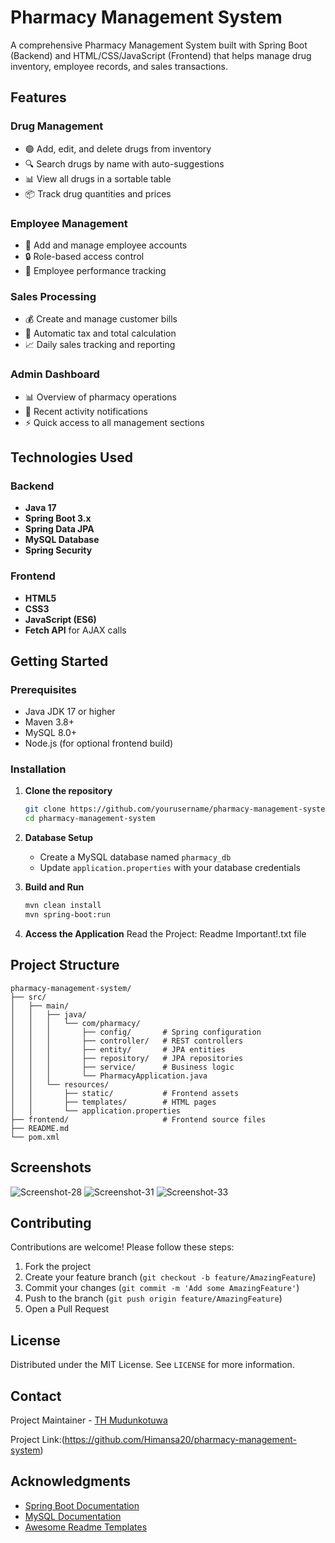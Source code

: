 # Pharmacy Management System

A comprehensive Pharmacy Management System built with Spring Boot (Backend) and HTML/CSS/JavaScript (Frontend) that helps manage drug inventory, employee records, and sales transactions.

## Features

### Drug Management
- 🟢 Add, edit, and delete drugs from inventory
- 🔍 Search drugs by name with auto-suggestions
- 📊 View all drugs in a sortable table
- 📦 Track drug quantities and prices

### Employee Management
- 👥 Add and manage employee accounts
- 🔒 Role-based access control
- 📝 Employee performance tracking

### Sales Processing
- 💰 Create and manage customer bills
- 🧾 Automatic tax and total calculation
- 📈 Daily sales tracking and reporting

### Admin Dashboard
- 📊 Overview of pharmacy operations
- 🔔 Recent activity notifications
- ⚡ Quick access to all management sections

## Technologies Used

### Backend
- **Java 17**
- **Spring Boot 3.x**
- **Spring Data JPA**
- **MySQL Database**
- **Spring Security**

### Frontend
- **HTML5**
- **CSS3**
- **JavaScript (ES6)**
- **Fetch API** for AJAX calls

## Getting Started

### Prerequisites
- Java JDK 17 or higher
- Maven 3.8+
- MySQL 8.0+
- Node.js (for optional frontend build)

### Installation

1. **Clone the repository**
   ```bash
   git clone https://github.com/yourusername/pharmacy-management-system.git
   cd pharmacy-management-system
   ```

2. **Database Setup**
   - Create a MySQL database named `pharmacy_db`
   - Update `application.properties` with your database credentials

3. **Build and Run**
   ```bash
   mvn clean install
   mvn spring-boot:run
   ```

4. **Access the Application**
  Read the Project: Readme Important!.txt file

## Project Structure

```
pharmacy-management-system/
├── src/
│   ├── main/
│   │   ├── java/
│   │   │   └── com/pharmacy/
│   │   │       ├── config/       # Spring configuration
│   │   │       ├── controller/   # REST controllers
│   │   │       ├── entity/       # JPA entities
│   │   │       ├── repository/   # JPA repositories
│   │   │       ├── service/      # Business logic
│   │   │       └── PharmacyApplication.java
│   │   └── resources/
│   │       ├── static/           # Frontend assets
│   │       ├── templates/        # HTML pages
│   │       └── application.properties
├── frontend/                     # Frontend source files
├── README.md
└── pom.xml
```

## Screenshots

<img src="https://i.ibb.co/RGnSbyKf/Screenshot-28.png" alt="Screenshot-28" border="0" />
<img src="https://i.ibb.co/21JR9b4R/Screenshot-31.png" alt="Screenshot-31" border="0" />
<img src="https://i.ibb.co/mCVhzBq6/Screenshot-33.png" alt="Screenshot-33" border="0" />

## Contributing

Contributions are welcome! Please follow these steps:

1. Fork the project
2. Create your feature branch (`git checkout -b feature/AmazingFeature`)
3. Commit your changes (`git commit -m 'Add some AmazingFeature'`)
4. Push to the branch (`git push origin feature/AmazingFeature`)
5. Open a Pull Request

## License

Distributed under the MIT License. See `LICENSE` for more information.

## Contact

Project Maintainer - [TH Mudunkotuwa](mailto:thathsarahimansa@outlook.com)

Project Link:(https://github.com/Himansa20/pharmacy-management-system)

## Acknowledgments

- [Spring Boot Documentation](https://spring.io/projects/spring-boot)
- [MySQL Documentation](https://dev.mysql.com/doc/)
- [Awesome Readme Templates](https://github.com/othneildrew/Best-README-Template)
